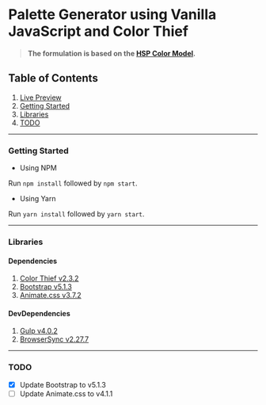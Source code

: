 # Palette Generator using Vanilla JavaScript and Color Thief

> **The formulation is based on the [HSP Color Model](http://alienryderflex.com/hsp.html).**

## Table of Contents

1. [Live Preview](https://tes3awy.github.io/color-palette-generator/)
2. [Getting Started](#getting-started)
3. [Libraries](#libraries)
4. [TODO](#todo)

---

### Getting Started

- Using NPM

Run `npm install` followed by `npm start`.

- Using Yarn

Run `yarn install` followed by `yarn start`.

---

### Libraries

#### Dependencies

1. [Color Thief v2.3.2](https://lokeshdhakar.com/projects/color-thief/)
2. [Bootstrap v5.1.3](https://getbootstrap.com/docs/5.1/getting-started/introduction/)
3. [Animate.css v3.7.2](https://github.com/animate-css/animate.css/tree/3.7.2)

#### DevDependencies

1. [Gulp v4.0.2](https://gulpjs.com/)
2. [BrowserSync v2.27.7](https://browsersync.io/)

---

### TODO

- [x] Update Bootstrap to v5.1.3
- [ ] Update Animate.css to v4.1.1
